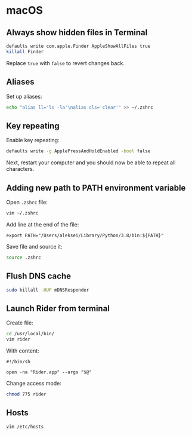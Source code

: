 # macOS

## Always show hidden files in Terminal

```zsh
defaults write com.apple.Finder AppleShowAllFiles true
killall Finder
```

Replace `true` with `false` to revert changes back.

## Aliases

Set up aliases:

```zsh
echo "alias ll='ls -la'\nalias cls='clear'" >> ~/.zshrc
```

## Key repeating

Enable key repeating:

```zsh
defaults write -g ApplePressAndHoldEnabled -bool false
```

Next, restart your computer and you should now be able to repeat all characters.

## Adding new path to PATH environment variable

Open `.zshrc` file:

```zsh
vim ~/.zshrc
```

Add line at the end of the file:

```text
export PATH="/Users/aleksei/Library/Python/3.8/bin:${PATH}"
```

Save file and source it:

```zsh
source .zshrc
```

## Flush DNS cache

```zsh
sudo killall -HUP mDNSResponder
```

## Launch Rider from terminal

Create file:

```bash
cd /usr/local/bin/
vim rider
```

With content:

```text
#!/bin/sh

open -na "Rider.app" --args "$@"
```

Change access mode:

```bash
chmod 775 rider
```

## Hosts

```zsh
vim /etc/hosts
```
